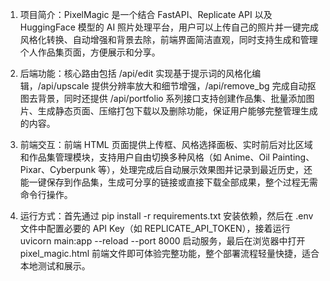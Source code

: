 1.	项目简介：PixelMagic 是一个结合 FastAPI、Replicate API 以及 HuggingFace 模型的 AI 照片处理平台，用户可以上传自己的照片并一键完成风格化转换、自动增强和背景去除，前端界面简洁直观，同时支持生成和管理个人作品集页面，方便展示和分享。
	
    
    
2.	后端功能：核心路由包括 /api/edit 实现基于提示词的风格化编辑，/api/upscale 提供分辨率放大和细节增强，/api/remove_bg 完成自动抠图去背景，同时还提供 /api/portfolio 系列接口支持创建作品集、批量添加图片、生成静态页面、压缩打包下载以及删除功能，保证用户能够完整管理生成的内容。
	
    
    
3.	前端交互：前端 HTML 页面提供上传框、风格选择面板、实时前后对比区域和作品集管理模块，支持用户自由切换多种风格（如 Anime、Oil Painting、Pixar、Cyberpunk 等），处理完成后自动展示效果图并记录到最近历史，还能一键保存到作品集，生成可分享的链接或直接下载全部成果，整个过程无需命令行操作。
	
    

4.	运行方式：首先通过 pip install -r requirements.txt 安装依赖，然后在 .env 文件中配置必要的 API Key（如 REPLICATE_API_TOKEN），接着运行 uvicorn main:app --reload --port 8000 启动服务，最后在浏览器中打开 pixel_magic.html 前端文件即可体验完整功能，整个部署流程轻量快捷，适合本地测试和展示。